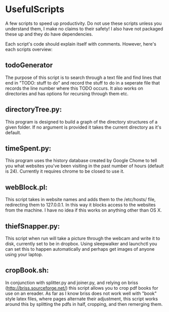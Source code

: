 UsefulScripts
===============
A few scripts to speed up productivity.
Do not use these scripts unless you understand them, I make no claims to their safety! I also have not packaged these up and they do have dependencies.

Each script's code should explain itself with comments. However, here's each scripts overview:




todoGenerator
-------------
The purpose of this script is to search through a text file and find lines that end in "TODO: stuff to do" and record the stuff to do in a seperate file that records the line number where this TODO occurs. It also works on directories and has options for recursing through them etc.

directoryTree.py:
-------------------
This program is designed to build a graph of the directory structures of a given folder. If no argument is provided it takes the current directory as it's default.

timeSpent.py:
--------------
This program uses the history database created by Google Chome to tell you what websites you've been visiting in the past number of hours (default is 24). Currently it requires chrome to be closed to use it.

webBlock.pl:
--------------------
This script takes in website names and adds them to the /etc/hosts/ file, redirecting them to 127.0.0.1. In this way it blocks access to the websites from the machine. I have no idea if this works on anything other than OS X.

thiefSnapper.py:
--------------------
This script when run will take a picture through the webcam and write it to disk, currently set to be in dropbox. Using sleepwalker and launchctl you can set this to happen automatically and perhaps get images of anyone using your laptop.

cropBook.sh:
--------------------
In conjunction with splitter.py and joiner.py, and relying on briss (http://briss.sourceforge.net/) this script allows you to crop pdf books for use on an ereader. As far as I know briss does not work well with "book" style latex files, where pages alternate their adjustment, this script works around this by splitting the pdfs in half, cropping, and then remerging them.
